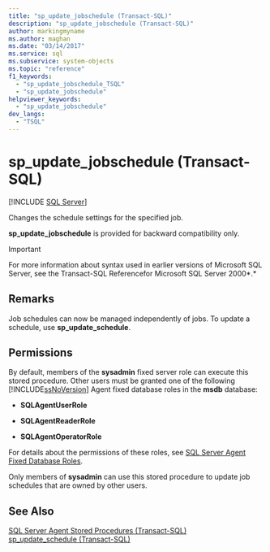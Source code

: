 ```yaml
---
title: "sp_update_jobschedule (Transact-SQL)"
description: "sp_update_jobschedule (Transact-SQL)"
author: markingmyname
ms.author: maghan
ms.date: "03/14/2017"
ms.service: sql
ms.subservice: system-objects
ms.topic: "reference"
f1_keywords:
  - "sp_update_jobschedule_TSQL"
  - "sp_update_jobschedule"
helpviewer_keywords:
  - "sp_update_jobschedule"
dev_langs:
  - "TSQL"
---
```

# sp_update_jobschedule (Transact-SQL)
[!INCLUDE [SQL Server](../../includes/applies-to-version/sqlserver.md)]

  Changes the schedule settings for the specified job.  
  
 **sp_update_jobschedule** is provided for backward compatibility only.  
  
> [!IMPORTANT]
>  For more information about syntax used in earlier versions of Microsoft SQL Server, see the Transact-SQL Referencefor Microsoft SQL Server 2000*.*  
  
## Remarks  
 Job schedules can now be managed independently of jobs. To update a schedule, use **sp_update_schedule**.  
  
## Permissions  
 By default, members of the **sysadmin** fixed server role can execute this stored procedure. Other users must be granted one of the following [!INCLUDE[ssNoVersion](../../includes/ssnoversion-md.md)] Agent fixed database roles in the **msdb** database:  
  
-   **SQLAgentUserRole**  
  
-   **SQLAgentReaderRole**  
  
-   **SQLAgentOperatorRole**  
  
 For details about the permissions of these roles, see [SQL Server Agent Fixed Database Roles](../../ssms/agent/sql-server-agent-fixed-database-roles.md).  
  
 Only members of **sysadmin** can use this stored procedure to update job schedules that are owned by other users.  
  
## See Also  
 [SQL Server Agent Stored Procedures &#40;Transact-SQL&#41;](../../relational-databases/system-stored-procedures/sql-server-agent-stored-procedures-transact-sql.md)   
 [sp_update_schedule &#40;Transact-SQL&#41;](../../relational-databases/system-stored-procedures/sp-update-schedule-transact-sql.md)  
  
  

